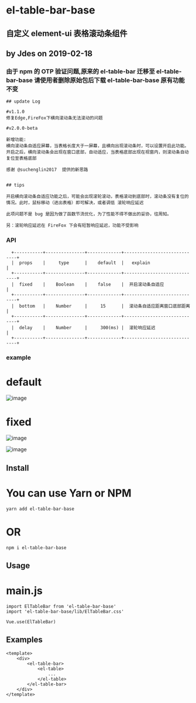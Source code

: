 # el-table-bar-base

## 自定义 element-ui 表格滚动条组件

## by Jdes on 2019-02-18

### 由于 npm 的 OTP 验证问题,原来的 el-table-bar 迁移至 el-table-bar-base 请使用者删除原始包后下载 el-table-bar-base 原有功能不变

```
## update Log

#v1.1.0
修复Edge,FireFox下横向滚动条无法滚动的问题

#v2.0.0-beta

新增功能:
横向滚动条自适应屏幕，当表格长度大于一屏幕，且横向出现滚动条时，可以设置开启此功能。
开启之后，横向滚动条会出现在窗口底部，自动适应，当表格底部出现在视窗内，则滚动条自动复位至表格底部

感谢 @suchenglin2017  提供的新思路


## tips

开启横向滚动条自适应功能之后，可能会出现滚轮滚动，表格滚动到底部时，滚动条没有复位的情况。此时，鼠标移动（进出表格）即可解决，或者调低 滚轮响应延迟

此项问题不是 bug 是因为做了函数节流优化，为了性能不得不做出的妥协，往周知。

另：滚轮响应延迟在 FireFox 下会有短暂响应延迟，功能不受影响

```

### API

```
  +-----------+---------------+-------------+-----------------------------+
  |  props    |     type      |    default  |   explain                   |
  +-----------+---------------+-------------+-----------------------------+
  |  fixed    |    Boolean    |    false    |  开启滚动条自适应             |
  +-----------+---------------+-------------+-----------------------------+
  |  bottom   |    Number     |     15      |  滚动条自适应距离窗口底部距离  |
  +-----------+---------------+-------------+-----------------------------+
  |  delay    |    Number     |     300(ms) |  滚轮响应延迟                |
  +-----------+---------------+-------------+-----------------------------+

```

### example

# default

![image](https://github.com/JdesHZ/el-table-bar-base/blob/master/examples/images/default.png)

# fixed

![image](https://github.com/JdesHZ/el-table-bar-base/blob/master/examples/images/fixed.png)

![image](https://github.com/JdesHZ/el-table-bar-base/blob/master/examples/images/fixed2.png)

## Install

# You can use Yarn or NPM

```
yarn add el-table-bar-base
```

# OR

```
npm i el-table-bar-base
```

## Usage

# main.js

```
import ElTableBar from 'el-table-bar-base'
import 'el-table-bar-base/lib/ElTableBar.css'

Vue.use(ElTableBar)
```

## Examples

```
<template>
    <div>
        <el-table-bar>
            <el-table>
                ...
            </el-table>
        </el-table-bar>
    </div>
</template>
```
